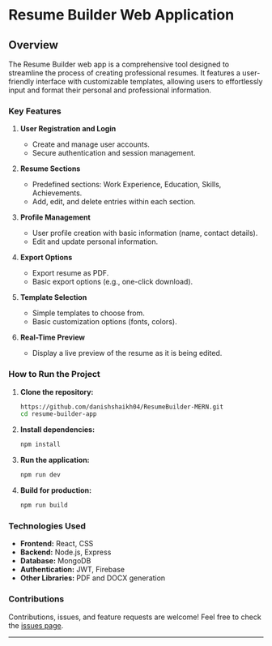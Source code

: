 # Resume Builder Web Application

## Overview

The Resume Builder web app is a comprehensive tool designed to streamline the process of creating professional resumes. It features a user-friendly interface with customizable templates, allowing users to effortlessly input and format their personal and professional information.

### Key Features

1. **User Registration and Login**
    - Create and manage user accounts.
    - Secure authentication and session management.

2. **Resume Sections**
    - Predefined sections: Work Experience, Education, Skills, Achievements.
    - Add, edit, and delete entries within each section.

3. **Profile Management**
    - User profile creation with basic information (name, contact details).
    - Edit and update personal information.

4. **Export Options**
    - Export resume as PDF.
    - Basic export options (e.g., one-click download).

5. **Template Selection**
    - Simple templates to choose from.
    - Basic customization options (fonts, colors).

6. **Real-Time Preview**
    - Display a live preview of the resume as it is being edited.

### How to Run the Project

1. **Clone the repository:**
    ```bash
    https://github.com/danishshaikh04/ResumeBuilder-MERN.git
    cd resume-builder-app
    ```

2. **Install dependencies:**
    ```bash
    npm install
    ```

3. **Run the application:**
    ```bash
    npm run dev
    ```

4. **Build for production:**
    ```bash
    npm run build
    ```

### Technologies Used

- **Frontend:** React, CSS
- **Backend:** Node.js, Express
- **Database:** MongoDB
- **Authentication:** JWT, Firebase
- **Other Libraries:** PDF and DOCX generation

### Contributions

Contributions, issues, and feature requests are welcome! Feel free to check the [issues page](https://github.com/your-username/resume-builder-app/issues).

---

